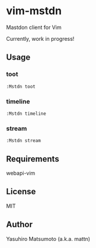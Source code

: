 # vim-mstdn

Mastdon client for Vim

Currently, work in progress!

## Usage

### toot

```
:Mstdn toot
```

### timeline

```
:Mstdn timeline
```

### stream

```
:Mstdn stream
```

## Requirements

webapi-vim

## License

MIT

## Author

Yasuhiro Matsumoto (a.k.a. mattn)
